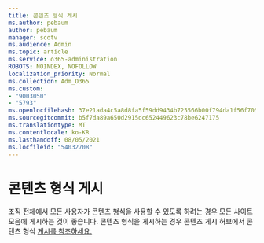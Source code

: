 ```yaml
---
title: 콘텐츠 형식 게시
ms.author: pebaum
author: pebaum
manager: scotv
ms.audience: Admin
ms.topic: article
ms.service: o365-administration
ROBOTS: NOINDEX, NOFOLLOW
localization_priority: Normal
ms.collection: Adm_O365
ms.custom:
- "9003050"
- "5793"
ms.openlocfilehash: 37e21ada4c5a8d8fa5f59dd9434b725566b00f794da1f56f705e1b9d0b8cfa5b
ms.sourcegitcommit: b5f7da89a650d2915dc652449623c78be6247175
ms.translationtype: MT
ms.contentlocale: ko-KR
ms.lasthandoff: 08/05/2021
ms.locfileid: "54032708"
---
```

# <a name="content-type-publishing"></a>콘텐츠 형식 게시

조직 전체에서 모든 사용자가 콘텐츠 형식을 사용할 수 있도록 하려는 경우 모든 사이트 모음에 게시하는 것이 좋습니다. 콘텐츠 형식을 게시하는 경우 콘텐츠 게시 허브에서 콘텐츠 형식 [게시를 참조하세요.](https://support.office.com/article/publish-a-content-type-from-a-content-publishing-hub-58081155-118d-4e7a-9cc5-d43b5dbb7d02)
